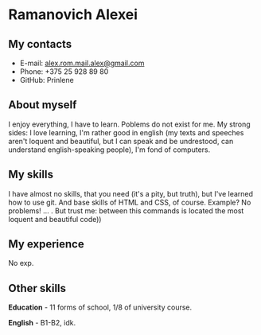 # Ramanovich Alexei
## My contacts
* E-mail: alex.rom.mail.alex@gmail.com
* Phone: +375 25 928 89 80
* GitHub: Prinlene

## About myself
I enjoy everything, I have to learn. Poblems do not exist for me. My strong sides: I love learning, I'm rather good in english (my texts and speeches aren't loquent and beautiful, but I can speak and be undrestood, can understand english-speaking people), I'm fond of computers.

## My skills
I have almost no skills, that you need (it's a pity, but truth), but I've learned how to use git. And base skills of HTML and CSS, of course.
Example? No problems! <html> ... </html>. But trust me: between this commands is located the most loquent and beautiful code))

## My experience
No exp.

## Other skills
**Education** - 11 forms of school, 1/8 of university course.

**English** - B1-B2, idk.